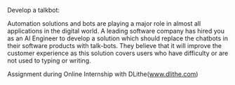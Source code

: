 Develop a talkbot:

Automation solutions and bots are playing a major role in almost all applications in the digital world. A leading software company has hired you as an AI Engineer to develop a solution which should replace the chatbots in their software products with talk-bots. They believe that it will improve the customer experience as this solution covers users who have difficulty or are not used to typing or writing.

Assignment during Online Internship with DLithe(www.dlithe.com)
